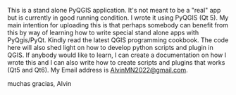 This is a stand alone PyQGIS application. It's not meant to be a "real" app but is currently in good running condition. I wrote it using PyQGIS (Qt 5). 
My main intention for uploading this is that perhaps somebody can benefit from this by way of learning how to write  special stand alone apps with PyQgis/PyQt.
Kindly read the latest QGIS programming cookbook. The code here will also shed light on how to develop python scripts and plugin in QGIS. If anybody would
like to learn, I can create a documentation on how I wrote this and I can also write how to create scripts and plugins that works (Qt5 and Qt6). 
My Email address is AlvinMN2022@gmail.com.

muchas gracias,
Alvin

